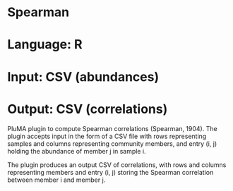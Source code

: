 # Spearman
# Language: R
# Input: CSV (abundances)
# Output: CSV (correlations)

PluMA plugin to compute Spearman correlations (Spearman, 1904).  The plugin
accepts input in the form of a CSV file with rows representing samples and columns
representing community members, and entry (i, j) holding the abundance of member j
in sample i.

The plugin produces an output CSV of correlations, with rows and columns
representing members and entry (i, j) storing the Spearman correlation between
member i and member j.
